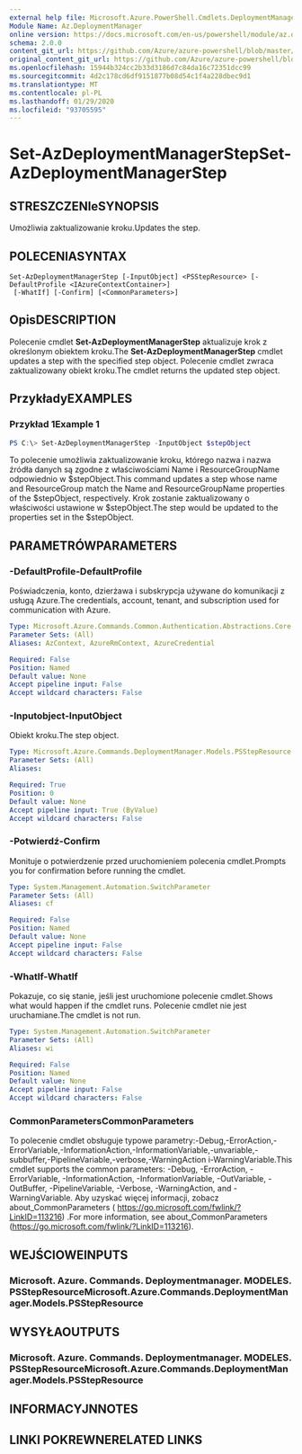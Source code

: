 ```yaml
---
external help file: Microsoft.Azure.PowerShell.Cmdlets.DeploymentManager.dll-Help.xml
Module Name: Az.DeploymentManager
online version: https://docs.microsoft.com/en-us/powershell/module/az.deploymentmanager/set-azdeploymentmanagerstep
schema: 2.0.0
content_git_url: https://github.com/Azure/azure-powershell/blob/master/src/DeploymentManager/DeploymentManager/help/Set-AzDeploymentManagerStep.md
original_content_git_url: https://github.com/Azure/azure-powershell/blob/master/src/DeploymentManager/DeploymentManager/help/Set-AzDeploymentManagerStep.md
ms.openlocfilehash: 15944b324cc2b33d3186d7c84da16c72351dcc99
ms.sourcegitcommit: 4d2c178cd6df9151877b08d54c1f4a228dbec9d1
ms.translationtype: MT
ms.contentlocale: pl-PL
ms.lasthandoff: 01/29/2020
ms.locfileid: "93705595"
---
```

# <span data-ttu-id="af9c6-101">Set-AzDeploymentManagerStep</span><span class="sxs-lookup"><span data-stu-id="af9c6-101">Set-AzDeploymentManagerStep</span></span>

## <span data-ttu-id="af9c6-102">STRESZCZENIe</span><span class="sxs-lookup"><span data-stu-id="af9c6-102">SYNOPSIS</span></span>
<span data-ttu-id="af9c6-103">Umożliwia zaktualizowanie kroku.</span><span class="sxs-lookup"><span data-stu-id="af9c6-103">Updates the step.</span></span>

## <span data-ttu-id="af9c6-104">POLECENIA</span><span class="sxs-lookup"><span data-stu-id="af9c6-104">SYNTAX</span></span>

```
Set-AzDeploymentManagerStep [-InputObject] <PSStepResource> [-DefaultProfile <IAzureContextContainer>]
 [-WhatIf] [-Confirm] [<CommonParameters>]
```

## <span data-ttu-id="af9c6-105">Opis</span><span class="sxs-lookup"><span data-stu-id="af9c6-105">DESCRIPTION</span></span>
<span data-ttu-id="af9c6-106">Polecenie cmdlet **Set-AzDeploymentManagerStep** aktualizuje krok z określonym obiektem kroku.</span><span class="sxs-lookup"><span data-stu-id="af9c6-106">The **Set-AzDeploymentManagerStep** cmdlet updates a step with the specified step object.</span></span>
<span data-ttu-id="af9c6-107">Polecenie cmdlet zwraca zaktualizowany obiekt kroku.</span><span class="sxs-lookup"><span data-stu-id="af9c6-107">The cmdlet returns the updated step object.</span></span>

## <span data-ttu-id="af9c6-108">Przykłady</span><span class="sxs-lookup"><span data-stu-id="af9c6-108">EXAMPLES</span></span>

### <span data-ttu-id="af9c6-109">Przykład 1</span><span class="sxs-lookup"><span data-stu-id="af9c6-109">Example 1</span></span>
```powershell
PS C:\> Set-AzDeploymentManagerStep -InputObject $stepObject
```

<span data-ttu-id="af9c6-110">To polecenie umożliwia zaktualizowanie kroku, którego nazwa i nazwa źródła danych są zgodne z właściwościami Name i ResourceGroupName odpowiednio w $stepObject.</span><span class="sxs-lookup"><span data-stu-id="af9c6-110">This command updates a step whose name and ResourceGroup match the Name and ResourceGroupName properties of the $stepObject, respectively.</span></span>
<span data-ttu-id="af9c6-111">Krok zostanie zaktualizowany o właściwości ustawione w $stepObject.</span><span class="sxs-lookup"><span data-stu-id="af9c6-111">The step would be updated to the properties set in the $stepObject.</span></span>

## <span data-ttu-id="af9c6-112">PARAMETRÓW</span><span class="sxs-lookup"><span data-stu-id="af9c6-112">PARAMETERS</span></span>

### <span data-ttu-id="af9c6-113">-DefaultProfile</span><span class="sxs-lookup"><span data-stu-id="af9c6-113">-DefaultProfile</span></span>
<span data-ttu-id="af9c6-114">Poświadczenia, konto, dzierżawa i subskrypcja używane do komunikacji z usługą Azure.</span><span class="sxs-lookup"><span data-stu-id="af9c6-114">The credentials, account, tenant, and subscription used for communication with Azure.</span></span>

```yaml
Type: Microsoft.Azure.Commands.Common.Authentication.Abstractions.Core.IAzureContextContainer
Parameter Sets: (All)
Aliases: AzContext, AzureRmContext, AzureCredential

Required: False
Position: Named
Default value: None
Accept pipeline input: False
Accept wildcard characters: False
```

### <span data-ttu-id="af9c6-115">-Inputobject</span><span class="sxs-lookup"><span data-stu-id="af9c6-115">-InputObject</span></span>
<span data-ttu-id="af9c6-116">Obiekt kroku.</span><span class="sxs-lookup"><span data-stu-id="af9c6-116">The step object.</span></span>

```yaml
Type: Microsoft.Azure.Commands.DeploymentManager.Models.PSStepResource
Parameter Sets: (All)
Aliases:

Required: True
Position: 0
Default value: None
Accept pipeline input: True (ByValue)
Accept wildcard characters: False
```

### <span data-ttu-id="af9c6-117">-Potwierdź</span><span class="sxs-lookup"><span data-stu-id="af9c6-117">-Confirm</span></span>
<span data-ttu-id="af9c6-118">Monituje o potwierdzenie przed uruchomieniem polecenia cmdlet.</span><span class="sxs-lookup"><span data-stu-id="af9c6-118">Prompts you for confirmation before running the cmdlet.</span></span>

```yaml
Type: System.Management.Automation.SwitchParameter
Parameter Sets: (All)
Aliases: cf

Required: False
Position: Named
Default value: None
Accept pipeline input: False
Accept wildcard characters: False
```

### <span data-ttu-id="af9c6-119">-WhatIf</span><span class="sxs-lookup"><span data-stu-id="af9c6-119">-WhatIf</span></span>
<span data-ttu-id="af9c6-120">Pokazuje, co się stanie, jeśli jest uruchomione polecenie cmdlet.</span><span class="sxs-lookup"><span data-stu-id="af9c6-120">Shows what would happen if the cmdlet runs.</span></span>
<span data-ttu-id="af9c6-121">Polecenie cmdlet nie jest uruchamiane.</span><span class="sxs-lookup"><span data-stu-id="af9c6-121">The cmdlet is not run.</span></span>

```yaml
Type: System.Management.Automation.SwitchParameter
Parameter Sets: (All)
Aliases: wi

Required: False
Position: Named
Default value: None
Accept pipeline input: False
Accept wildcard characters: False
```

### <span data-ttu-id="af9c6-122">CommonParameters</span><span class="sxs-lookup"><span data-stu-id="af9c6-122">CommonParameters</span></span>
<span data-ttu-id="af9c6-123">To polecenie cmdlet obsługuje typowe parametry:-Debug,-ErrorAction,-ErrorVariable,-InformationAction,-InformationVariable,-unvariable,-subbuffer,-PipelineVariable,-verbose,-WarningAction i-WarningVariable.</span><span class="sxs-lookup"><span data-stu-id="af9c6-123">This cmdlet supports the common parameters: -Debug, -ErrorAction, -ErrorVariable, -InformationAction, -InformationVariable, -OutVariable, -OutBuffer, -PipelineVariable, -Verbose, -WarningAction, and -WarningVariable.</span></span> <span data-ttu-id="af9c6-124">Aby uzyskać więcej informacji, zobacz about_CommonParameters ( https://go.microsoft.com/fwlink/?LinkID=113216) .</span><span class="sxs-lookup"><span data-stu-id="af9c6-124">For more information, see about_CommonParameters (https://go.microsoft.com/fwlink/?LinkID=113216).</span></span>

## <span data-ttu-id="af9c6-125">WEJŚCIOWE</span><span class="sxs-lookup"><span data-stu-id="af9c6-125">INPUTS</span></span>

### <span data-ttu-id="af9c6-126">Microsoft. Azure. Commands. Deploymentmanager. MODELES. PSStepResource</span><span class="sxs-lookup"><span data-stu-id="af9c6-126">Microsoft.Azure.Commands.DeploymentManager.Models.PSStepResource</span></span>

## <span data-ttu-id="af9c6-127">WYSYŁA</span><span class="sxs-lookup"><span data-stu-id="af9c6-127">OUTPUTS</span></span>

### <span data-ttu-id="af9c6-128">Microsoft. Azure. Commands. Deploymentmanager. MODELES. PSStepResource</span><span class="sxs-lookup"><span data-stu-id="af9c6-128">Microsoft.Azure.Commands.DeploymentManager.Models.PSStepResource</span></span>

## <span data-ttu-id="af9c6-129">INFORMACYJN</span><span class="sxs-lookup"><span data-stu-id="af9c6-129">NOTES</span></span>

## <span data-ttu-id="af9c6-130">LINKI POKREWNE</span><span class="sxs-lookup"><span data-stu-id="af9c6-130">RELATED LINKS</span></span>
